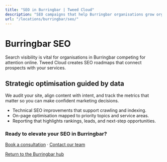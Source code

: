 ```yaml
---
title: "SEO in Burringbar | Tweed Cloud"
description: "SEO campaigns that help Burringbar organisations grow organic visibility."
url: "/locations/burringbar/seo/"
---
```


# Burringbar SEO

Search visibility is vital for organisations in Burringbar competing for attention online. Tweed Cloud creates SEO roadmaps that connect prospects with your services.

## Strategic optimisation guided by data

We audit your site, align content with intent, and track the metrics that matter so you can make confident marketing decisions.

- Technical SEO improvements that support crawling and indexing.
- On-page optimisation mapped to priority topics and service areas.
- Reporting that highlights rankings, leads, and next-step opportunities.

### Ready to elevate your SEO in Burringbar?

[Book a consultation](/consultation/) · [Contact our team](/contact/)

[Return to the Burringbar hub](/locations/burringbar/)
